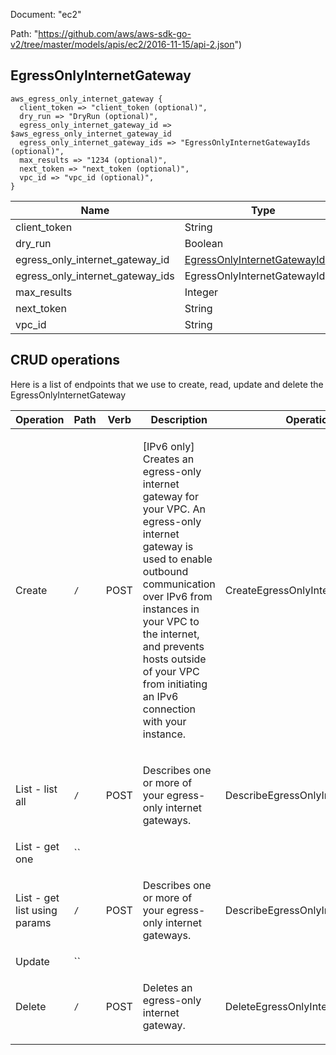 Document: "ec2"


Path: "https://github.com/aws/aws-sdk-go-v2/tree/master/models/apis/ec2/2016-11-15/api-2.json")

## EgressOnlyInternetGateway



```puppet
aws_egress_only_internet_gateway {
  client_token => "client_token (optional)",
  dry_run => "DryRun (optional)",
  egress_only_internet_gateway_id => $aws_egress_only_internet_gateway_id
  egress_only_internet_gateway_ids => "EgressOnlyInternetGatewayIds (optional)",
  max_results => "1234 (optional)",
  next_token => "next_token (optional)",
  vpc_id => "vpc_id (optional)",
}
```

| Name        | Type           | Required       |
| ------------- | ------------- | ------------- |
|client_token | String | false |
|dry_run | Boolean | false |
|egress_only_internet_gateway_id | [EgressOnlyInternetGatewayId](https://docs.aws.amazon.com/search/doc-search.html?searchPath=documentation&searchQuery=egressonlyinternetgatewayid) | false |
|egress_only_internet_gateway_ids | EgressOnlyInternetGatewayIdList | false |
|max_results | Integer | false |
|next_token | String | false |
|vpc_id | String | false |



## CRUD operations

Here is a list of endpoints that we use to create, read, update and delete the EgressOnlyInternetGateway

| Operation | Path | Verb | Description | OperationID |
| ------------- | ------------- | ------------- | ------------- | ------------- |
|Create|`/`|POST|<p>[IPv6 only] Creates an egress-only internet gateway for your VPC. An egress-only internet gateway is used to enable outbound communication over IPv6 from instances in your VPC to the internet, and prevents hosts outside of your VPC from initiating an IPv6 connection with your instance.</p>|CreateEgressOnlyInternetGateway|
|List - list all|`/`|POST|<p>Describes one or more of your egress-only internet gateways.</p>|DescribeEgressOnlyInternetGateways|
|List - get one|``||||
|List - get list using params|`/`|POST|<p>Describes one or more of your egress-only internet gateways.</p>|DescribeEgressOnlyInternetGateways|
|Update|``||||
|Delete|`/`|POST|<p>Deletes an egress-only internet gateway.</p>|DeleteEgressOnlyInternetGateway|
